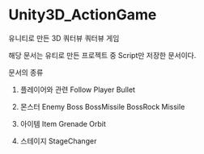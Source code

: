 # Unity3D_ActionGame
유니티로 만든 3D 쿼터뷰 쿼터뷰 게임

해당 문서는 유티로 만든 프로젝트 중 Script만 저장한 문서이다.

문서의 종류
1) 플레이어와 관련
Follow
Player
Bullet

2) 몬스터
Enemy
Boss
BossMissile
BossRock
Missile

3) 아이템
Item
Grenade
Orbit

4) 스테이지
StageChanger 
